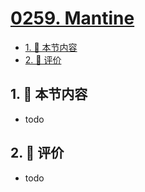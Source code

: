 # [0259. Mantine](https://github.com/tnotesjs/TNotes.react/tree/main/notes/0259.%20Mantine)

<!-- region:toc -->

- [1. 🎯 本节内容](#1--本节内容)
- [2. 🫧 评价](#2--评价)

<!-- endregion:toc -->

## 1. 🎯 本节内容

- todo

## 2. 🫧 评价

- todo
